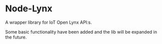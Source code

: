 # Node-Lynx

A wrapper library for IoT Open Lynx API:s.

Some basic functionality have been added and the lib will be
expanded in the future.
